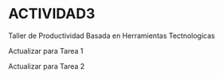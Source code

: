 # ACTIVIDAD3  
 Taller de Productividad Basada en Herramientas Tectnologicas

Actualizar para Tarea 1

Actualizar para Tarea 2

